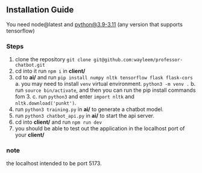 ## Installation Guide
You need node@latest and python@3.9-3.11 (any version that supports tensorflow)
### Steps
1. clone the repository ``git clone git@github.com:wayleem/professor-chatbot.git``
2. cd into it run ``npm i`` in **client/**
3. cd to **ai/** and run ``pip install numpy nltk tensorflow flask flask-cors``
   a. you may need to install ``venv`` virtual environment. ``python3 -m venv .``
   b. run ``source bin/activate``, and then you can run the pip install commands fom 3.
   c. run ``python3`` and enter ``import nltk`` and ``nltk.download('punkt')``.
5. run ``python3 training.py`` in **ai/** to generate a chatbot model.
6. run ``python3 chatbot_api.py`` in **ai/** to start the api server.
7. cd into **client/** and run ``npm run dev``
8. you should be able to test out the application in the localhost port of your **client/**

### note
the localhost intended to be port 5173.
